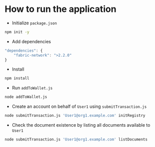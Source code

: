 # How to run the application

- Initialize `package.json`

```bash
npm init -y
```

- Add dependencies

```javascript
"dependencies": {
    "fabric-network": ">2.2.0"
}
```

- Install

```bash
npm install
```

- Run `addToWallet.js`

```bash
node addToWallet.js
```

- Create an account on behalf of `User1` using `submitTransaction.js`

```bash
node submitTransaction.js 'User1@org1.example.com' initRegistry
```

- Check the document existence by listing all documents available to `User1`

```bash
node submitTransaction.js 'User1@org1.example.com' listDocuments
```